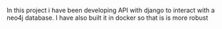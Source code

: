 In this project i have been developing API with django to interact with a neo4j database. I have also built it in docker so that is is more robust
